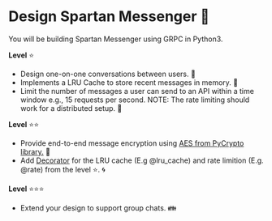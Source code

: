 # Design Spartan Messenger :speech_balloon:

You will be building Spartan Messenger using GRPC in Python3.

__Level__ :star: 
- Design one-on-one conversations between users. :couple:
- Implements a LRU Cache to store recent messages in memory. :floppy_disk:
- Limit the number of messages a user can send to an API within a time window e.g., 15 requests per second. NOTE: The rate limiting should work for a distributed setup. :vertical_traffic_light:


__Level__ :star::star:
- Provide end-to-end message encryption using [AES from PyCrypto library.](https://docs.python-guide.org/scenarios/crypto/#pycrypto) :key: 
- Add [Decorator](https://www.python-course.eu/python3_decorators.php) for the LRU cache (E.g @lru_cache) and rate limition (E.g. @rate) from the level :star:. :cyclone:

__Level__ :star::star::star:
- Extend your design to support group chats. :family:

